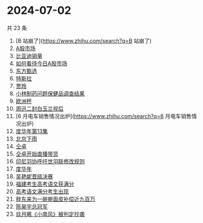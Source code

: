 # 2024-07-02

共 23 条

<!-- BEGIN ZHIHUSEARCH -->
<!-- 最后更新时间 Tue Jul 02 2024 18:19:55 GMT+0800 (China Standard Time) -->
1. [B 站崩了](https://www.zhihu.com/search?q=B 站崩了)
1. [A股市场](https://www.zhihu.com/search?q=A股市场)
1. [比亚迪销量](https://www.zhihu.com/search?q=比亚迪销量)
1. [如何看待今日A股市场](https://www.zhihu.com/search?q=如何看待今日A股市场)
1. [东方甄选](https://www.zhihu.com/search?q=东方甄选)
1. [特斯拉](https://www.zhihu.com/search?q=特斯拉)
1. [贾玲](https://www.zhihu.com/search?q=贾玲)
1. [小林制药问题保健品调查结果](https://www.zhihu.com/search?q=小林制药问题保健品调查结果)
1. [欧洲杯](https://www.zhihu.com/search?q=欧洲杯)
1. [周迅二封白玉兰视后](https://www.zhihu.com/search?q=周迅二封白玉兰视后)
1. [6 月电车销售情况出炉](https://www.zhihu.com/search?q=6 月电车销售情况出炉)
1. [度华年第13集](https://www.zhihu.com/search?q=度华年第13集)
1. [北京下雨](https://www.zhihu.com/search?q=北京下雨)
1. [仝卓](https://www.zhihu.com/search?q=仝卓)
1. [仝卓开始直播带货](https://www.zhihu.com/search?q=仝卓开始直播带货)
1. [印尼羽协呼吁世羽联修改规则](https://www.zhihu.com/search?q=印尼羽协呼吁世羽联修改规则)
1. [度华年](https://www.zhihu.com/search?q=度华年)
1. [吴艳妮晋级决赛](https://www.zhihu.com/search?q=吴艳妮晋级决赛)
1. [福建考生高考语文获满分](https://www.zhihu.com/search?q=福建考生高考语文获满分)
1. [高考语文满分考生出现](https://www.zhihu.com/search?q=高考语文满分考生出现)
1. [胖东来为一碗擀面皮补偿近九百万](https://www.zhihu.com/search?q=胖东来为一碗擀面皮补偿近九百万)
1. [陈昊宇总冠军](https://www.zhihu.com/search?q=陈昊宇总冠军)
1. [玖月晞《小南风》被判定抄袭](https://www.zhihu.com/search?q=玖月晞《小南风》被判定抄袭)
<!-- END ZHIHUSEARCH -->
